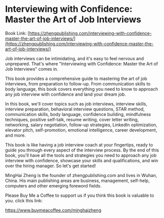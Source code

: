 # Interviewing with Confidence: Master the Art of Job Interviews

Book Link: [https://zhengpublishing.com/interviewing-with-confidence-master-the-art-of-job-interviews/](https://zhengpublishing.com/interviewing-with-confidence-master-the-art-of-job-interviews/)

Job interviews can be intimidating, and it's easy to feel nervous and unprepared. That's where "Interviewing with Confidence: Master the Art of Job Interviews" comes in.

This book provides a comprehensive guide to mastering the art of job interviews, from preparation to follow-up. From communication skills to body language, this book covers everything you need to know to approach any job interview with confidence and land your dream job.

In this book, we'll cover topics such as job interviews, interview skills, interview preparation, behavioral interview questions, STAR method, communication skills, body language, confidence building, mindfulness techniques, positive self-talk, resume writing, cover letter writing, networking, salary negotiation, follow-up strategies, LinkedIn optimization, elevator pitch, self-promotion, emotional intelligence, career development, and more.

This book is like having a job interview coach at your fingertips, ready to guide you through every aspect of the interview process. By the end of this book, you'll have all the tools and strategies you need to approach any job interview with confidence, showcase your skills and qualifications, and win over the hiring manager. So let's get started!

MingHai Zheng is the founder of zhengpublishing.com and lives in Wuhan, China. His main publishing areas are business, management, self-help, computers and other emerging foreword fields.

Please Buy Me a Coffee to support us if you think this book is valuable to you. click this link:

https://www.buymeacoffee.com/minghaizheng

